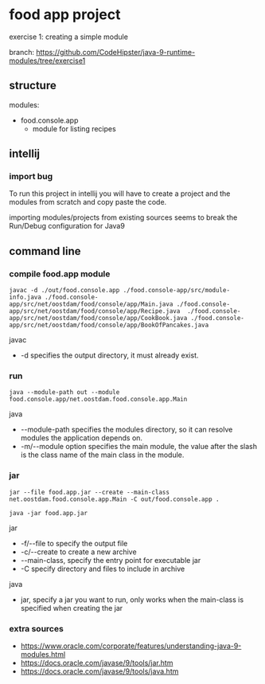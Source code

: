 # food app project
exercise 1: creating a simple module

branch: https://github.com/CodeHipster/java-9-runtime-modules/tree/exercise1

## structure

modules:
 - food.console.app
    - module for listing recipes

## intellij 

### import bug

To run this project in intellij you will have to create a project and the modules from scratch
and copy paste the code.

importing modules/projects from existing sources seems to break the Run/Debug configuration for Java9

## command line

### compile food.app module
``` 
javac -d ./out/food.console.app ./food.console-app/src/module-info.java ./food.console-app/src/net/oostdam/food/console/app/Main.java ./food.console-app/src/net/oostdam/food/console/app/Recipe.java  ./food.console-app/src/net/oostdam/food/console/app/CookBook.java ./food.console-app/src/net/oostdam/food/console/app/BookOfPancakes.java 
```

javac
- -d specifies the output directory, it must already exist.

### run
```
java --module-path out --module food.console.app/net.oostdam.food.console.app.Main
```

java
- --module-path specifies the modules directory, so it can resolve modules the application depends on.
- -m/--module option specifies the main module, the value after the slash is the class name of the main class in the module.

### jar
```
jar --file food.app.jar --create --main-class net.oostdam.food.console.app.Main -C out/food.console.app .

java -jar food.app.jar
```

jar 
- -f/--file to specify the output file
- -c/--create to create a new archive
- --main-class, specify the entry point for executable jar
- -C specify directory and files to include in archive

java 
- jar, specify a jar you want to run, only works when the main-class is specified when creating the jar
    

### extra sources
- https://www.oracle.com/corporate/features/understanding-java-9-modules.html
- https://docs.oracle.com/javase/9/tools/jar.htm
- https://docs.oracle.com/javase/9/tools/java.htm



